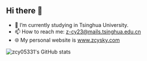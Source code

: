 ## Hi there 👋

- 🌱 I’m currently studying in Tsinghua University.
- 📫 How to reach me: z-cy23@mails.tsinghua.edu.cn
- 🌐 My personal website is www.zcysky.com

<!--
**zcy05331/zcy05331** is a ✨ _special_ ✨ repository because its `README.md` (this file) appears on your GitHub profile.

Here are some ideas to get you started:

- 🔭 I’m currently working on ...
- 🌱 I’m currently learning ...
- 👯 I’m looking to collaborate on ...
- 🤔 I’m looking for help with ...
- 💬 Ask me about ...
- 📫 How to reach me: ...
- 😄 Pronouns: ...
- ⚡ Fun fact: ...
-->

![zcy05331's GitHub stats](https://github-readme-stats.vercel.app/api?username=zcy05331&count_private=true&show_icons=true)
